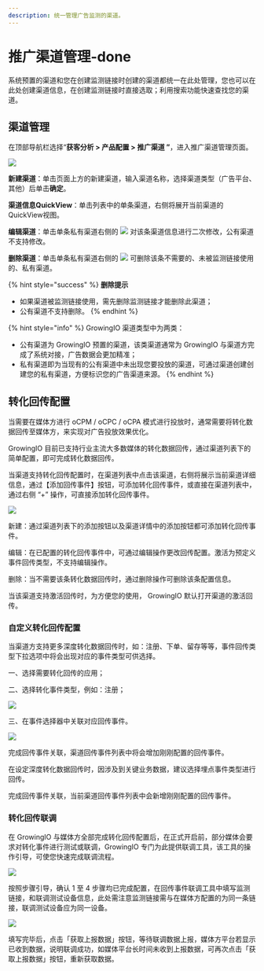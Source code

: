 ```yaml
---
description: 统一管理广告监测的渠道。
---
```


# 推广渠道管理-done

系统预置的渠道和您在创建监测链接时创建的渠道都统一在此处管理，您也可以在此处创建渠道信息，在创建监测链接时直接选取；利用搜索功能快速查找您的渠道。

## 渠道管理

在顶部导航栏选择“**获客分析 &gt; 产品配置 &gt; 推广渠道 ”**，进入推广渠道管理页面。

![](https://github.com/growingio/growingio-docs-v3/tree/d520f4a494f6c0635c83422f55c665597e79ee96/.gitbook/assets/image%20%2854%29.png)

**新建渠道**：单击页面上方的新建渠道，输入渠道名称，选择渠道类型（广告平台、其他）后单击**确定**。

**渠道信息QuickView**：单击列表中的单条渠道，右侧将展开当前渠道的QuickView视图。

**编辑渠道**：单击单条私有渠道右侧的 ![](https://github.com/growingio/growingio-docs-v3/tree/d520f4a494f6c0635c83422f55c665597e79ee96/.gitbook/assets/guang-gao-jian-ce-bian-ji.png) 对该条渠道信息进行二次修改，公有渠道不支持修改。

**删除渠道**：单击单条私有渠道右侧的 ![](https://github.com/growingio/growingio-docs-v3/tree/d520f4a494f6c0635c83422f55c665597e79ee96/.gitbook/assets/1.png) 可删除该条不需要的、未被监测链接使用的、私有渠道。

{% hint style="success" %}
**删除提示**

* 如果渠道被监测链接使用，需先删除监测链接才能删除此渠道；
* 公有渠道不支持删除。
{% endhint %}

{% hint style="info" %}
GrowingIO 渠道类型中为两类：

* 公有渠道为 GrowingIO 预置的渠道，该类渠道通常为 GrowingIO 与渠道方完成了系统对接，广告数据会更加精准；
* 私有渠道即为当现有的公有渠道中未出现您要投放的渠道，可通过渠道创建创建您的私有渠道，方便标识您的广告渠道来源。
{% endhint %}

## 转化回传配置

当需要在媒体方进行 oCPM / oCPC / oCPA 模式进行投放时，通常需要将转化数据回传至媒体方，来实现对广告投放效果优化。

GrowingIO 目前已支持行业主流大多数媒体的转化数据回传，通过渠道列表下的简单配置，即可完成转化数据回传。

当渠道支持转化回传配置时，在渠道列表中点击该渠道，右侧将展示当前渠道详细信息，通过【添加回传事件】按钮，可添加转化回传事件，或直接在渠道列表中，通过右侧 “+” 操作，可直接添加转化回传事件。

![](https://docs.growingio.com/.gitbook/assets/-LGNxeGABUADKiTWTaEM-LrscuRiNffmnHEFX4ks-Lrsd_ADsiemzOtmo19uimage.png)

新建：通过渠道列表下的添加按钮以及渠道详情中的添加按钮都可添加转化回传事件。

编辑：在已配置的转化回传事件中，可通过编辑操作更改回传配置。激活为预定义事件回传类型，不支持编辑操作。

删除：当不需要该条转化数据回传时，通过删除操作可删除该条配置信息。

当该渠道支持激活回传时，为方便您的使用， GrowingIO 默认打开渠道的激活回传。

### 自定义转化回传配置 <a id="zi-ding-yi-zhuan-hua-hui-chuan-pei-zhi"></a>

当渠道方支持更多深度转化数据回传时，如：注册、下单、留存等等，事件回传类型下拉选项中将会出现对应的事件类型可供选择。

一、选择需要转化回传的应用；

二、选择转化事件类型，例如：注册；

![](https://docs.growingio.com/.gitbook/assets/-LGNxeGABUADKiTWTaEM-LrscuRiNffmnHEFX4ks-Lrse-AkTa3HZvdt2Fh9image.png)

三、在事件选择器中关联对应回传事件。

![](https://docs.growingio.com/.gitbook/assets/-LGNxeGABUADKiTWTaEM-LrscuRiNffmnHEFX4ks-LrsfhOvF9R8NP1iaN6Kimage.png)

完成回传事件关联，渠道回传事件列表中将会增加刚刚配置的回传事件。

在设定深度转化数据回传时，因涉及到关键业务数据，建议选择埋点事件类型进行回传。

完成回传事件关联，当前渠道回传事件列表中会新增刚刚配置的回传事件。

### **转化回传联调** <a id="zhuan-hua-hui-chuan-lian-tiao"></a>

在 GrowingIO 与媒体方全部完成转化回传配置后，在正式开启前，部分媒体会要求对转化事件进行测试或联调，GrowingIO 专门为此提供联调工具，该工具的操作引导，可使您快速完成联调流程。

![](https://docs.growingio.com/.gitbook/assets/-LGNxeGABUADKiTWTaEM-LsQpogmCgsvVyGyHNyc-LsQq1Hs8xjipO2nw7nIimage.png)

按照步骤引导，确认 1 至 4 步骤均已完成配置，在回传事件联调工具中填写监测链接，和联调测试设备信息，此处需注意监测链接需与在媒体方配置的为同一条链接，联调测试设备应为同一设备。

![](https://docs.growingio.com/.gitbook/assets/-LGNxeGABUADKiTWTaEM-LsQpogmCgsvVyGyHNyc-LsQqcOnSHBYgX2XZo9Yimage.png)

填写完毕后，点击「获取上报数据」按钮，等待联调数据上报，媒体方平台若显示已收到数据，说明联调成功，如媒体平台长时间未收到上报数据，可再次点击「获取上报数据」按钮，重新获取数据。

